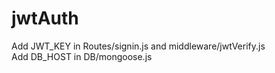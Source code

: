 # jwtAuth
Add JWT_KEY in Routes/signin.js and middleware/jwtVerify.js
<br>
Add DB_HOST in DB/mongoose.js